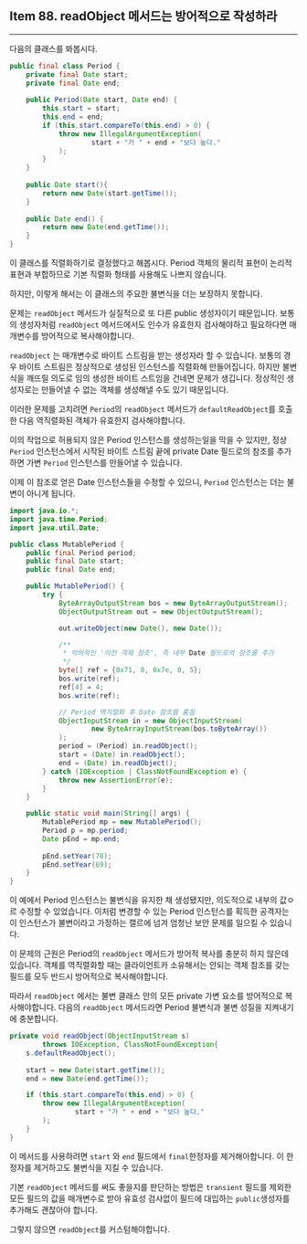 ## Item 88. readObject 메서드는 방어적으로 작성하라

***

다음의 클래스를 봐봅시다.

```java
public final class Period {
    private final Date start;
    private final Date end;
    
    public Period(Date start, Date end) {
        this.start = start;
        this.end = end;
        if (this.start.compareTo(this.end) > 0) {
            throw new IllegalArgumentException(
                    start + "가 " + end + "보다 높다."
            );
        }
    }
    
    public Date start(){
        return new Date(start.getTime());
    }
    
    public Date end() {
        return new Date(end.getTime());
    }
}
```

이 클래스를 직렬화하기로 결정했다고 해봅시다.
Period 객체의 물리적 표현이 논리적 표현과 부합하므로 기본 직렬화 형태를 사용해도 나쁘지 않습니다.

하지만, 이렇게 해서는 이 클래스의 주요한 불변식을 더는 보장하지 못합니다.

문제는 `readObject` 메서드가 실질적으로 또 다른 public 생성자이기 때문입니다.
보통의 생성자처럼 `readObject` 메서드에서도 인수가 유효한지 검사해야하고 필요하다면 매개변수를 방어적으로 복사해야합니다.

`readObject` 는 매개변수로 바이트 스트림을 받는 생성자라 할 수 있습니다.
보통의 경우 바이트 스트림은 정상적으로 생성된 인스턴스를 직렬화해 만들어집니다.
하지만 불변식을 깨뜨릴 의도로 임의 생성한 바이트 스트임을 건네면 문제가 생깁니다. 정상적인 생성자로는 만들어낼 수 없는 객체를 생성해낼 수도 있기 때문입니다.

이러한 문제를 고치려면 `Period`의 `readObject` 메서드가 `defaultReadObject`를 호출한 다음 역직렬화된 객체가 유효한지 검사해야합니다.

이의 작업으로 허용되지 않은 Period 인스턴스를 생성하는일을 막을 수 있지만, 정상 `Period` 인스턴스에서 시작된 바이트 스트림 끝에 private Date 필드로의
참조를 추가하면 가변 `Period` 인스턴스를 만들어낼 수 있습니다.

이제 이 참조로 얻은 Date 인스턴스들을 수정할 수 있으니, `Period` 인스턴스는 더는 불변이 아니게 됩니다.

```java
import java.io.*;
import java.time.Period;
import java.util.Date;

public class MutablePeriod {
    public final Period period;
    public final Date start;
    public final Date end;

    public MutablePeriod() {
        try {
            ByteArrayOutputStream bos = new ByteArrayOutputStream();
            ObjectOutputStream out = new ObjectOutputStream();

            out.writeObject(new Date(), new Date());

            /**
             * 악의적인 '이전 객체 참조', 즉 내부 Date 필드로의 참조를 추가
             */
            byte[] ref = {0x71, 0, 0x7e, 0, 5};
            bos.write(ref);
            ref[4] = 4;
            bos.write(ref);

            // Period 역직렬화 후 Date 참조를 훔침
            ObjectInputStream in = new ObjectInputStream(
                    new ByteArrayInputStream(bos.toByteArray())
            );
            period = (Period) in.readObject();
            start = (Date) in.readObject();
            end = (Date) in.readObject();
        } catch (IOException | ClassNotFoundException e) {
            throw new AssertionError(e);
        }
    }

    public static void main(String[] args) {
        MutablePeriod mp = new MutablePeriod();
        Period p = mp.period;
        Date pEnd = mp.end;
        
        pEnd.setYear(78);
        pEnd.setYear(69);
    }
}
```

이 예에서 Period 인스턴스는 불변식을 유지한 채 생성됐지만, 의도적으로 내부의 값ㅇ르 수정할 수 있었습니다.
이처럼 변경할 수 있는 Period 인스턴스를 획득한 공격자는 이 인스턴스가 불변이라고 가정하는 캘르에 넘겨 엄청난 보안 문제를 일으킬 수 있습니다.

이 문제의 근원은 Period의 `readObject` 메서드가 방어적 복사를 충분히 하지 않은데 있습니다.
객체를 역직렬화할 때는 클라이언트카 소유해서는 안되는 객체 참조를 갖는 필드를 모두 반드시 방어적으로 복사해야합니다.

따라서 `readObject` 에서는 불변 클래스 안의 모든 private 가변 요소를 방어적으로 복사해야합니다. 다음의 `readObject` 메서드라면 
Period 불변식과 불변 성질을 지켜내기에 충분합니다.

```java
private void readObject(ObjectInputStream s)
        throws IOException, ClassNotFoundException{
    s.defaultReadObject();    
    
    start = new Date(start.getTime());
    end = new Date(end.getTime());

    if (this.start.compareTo(this.end) > 0) {
        throw new IllegalArgumentException(
                start + "가 " + end + "보다 높다."
        );
    }
}
```

이 메서드를 사용하려면 `start` 와 `end` 필드에서 `final`한정자를 제거해아합니다. 
이 한정자를 제거하고도 불변식을 지킬 수 있습니다.

기본 `readObject` 메서드를 써도 좋을지를 판단하는 방법은
`transient` 필드를 제외한 모든 필드의 값을 매개변수로 받아 유효성 검사없이 필드에 대입하는 `public`생성자를 추가해도 괜찮아야 합니다.

그렇지 않으면 `readObject`를 커스텀해야합니다.